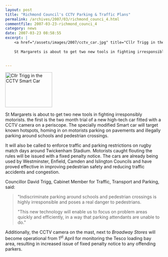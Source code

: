 ```yaml
---
layout: post
title: "Richmond Council's CCTV Parking & Traffic Plans"
permalink: /archives/2007/03/richmond_counci_4.html
commentfile: 2007-03-23-richmond_counci_4
category: news
date: 2007-03-23 08:58:55
excerpt: |
    <a href="/assets/images/2007/cctv_car.jpg" title="Cllr Trigg in the CCTV Smart Car"><img src="/assets/images/2007/cctv_car-thumb.jpg" width="150" height="112" alt="Cllr Trigg in the CCTV Smart Car" class="photo right"  /></a>
    
    St Margarets is about to get two new tools in fighting irresponsibly motorists.  the first is the two month trial of a new high-tech car fitted with a CCTV camera on a periscope.  The specially modified Smart car will target known hotspots, homing in on motorists parking on pavements and illegally parking around schools and pedestrian crossings. 
    

---
```


<a href="/assets/images/2007/cctv_car.jpg" title="Cllr Trigg in the CCTV Smart Car"><img src="/assets/images/2007/cctv_car-thumb.jpg" width="150" height="112" alt="Cllr Trigg in the CCTV Smart Car" class="photo right"  /></a>

St Margarets is about to get two new tools in fighting irresponsibly motorists. the first is the two month trial of a new high-tech car fitted with a CCTV camera on a periscope. The specially modified Smart car will target known hotspots, homing in on motorists parking on pavements and illegally parking around schools and pedestrian crossings.

It will also be called to enforce traffic and parking restrictions on rugby match days around Twickenham Stadium. Motorists caught flouting the rules will be issued with a fixed penalty notice. The cars are already being used by Westminster, Enfield, Camden and Islington Councils and have proved effective in improving pedestrian safety and reducing traffic accidents and congestion.

Councillor David Trigg, Cabinet Member for Traffic, Transport and Parking, said:

> "Indiscriminate parking around schools and pedestrian crossings is highly irresponsible and poses a real danger to pedestrians.
> 
>  "This new technology will enable us to focus on problem areas quickly and efficiently, in a way that parking attendants are unable to do."
> 
 Additionally, the CCTV camera on the mast, next to *Broadway Stores* will become operational from 1<sup>st</sup> April for monitoring the Tesco loading bay area, resulting in increased issue of fixed penalty notice to any offending parkers.
